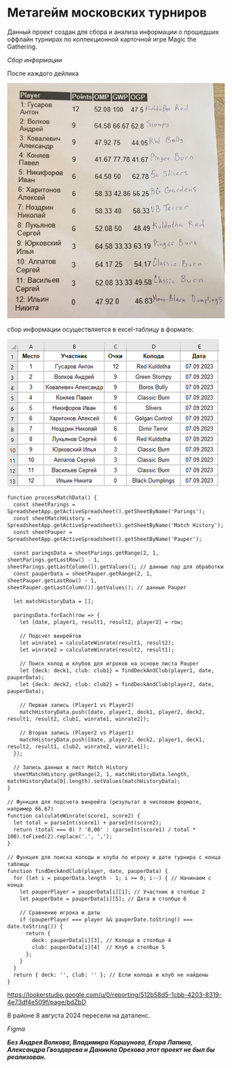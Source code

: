 **Метагейм московских турниров**
================================

Данный проект создан для сбора и анализа информации о прошедших оффлайн турнирах по коллекционной карточной игре Magic the Gathering.

*Сбор информации*

После каждого дейлика 

![Стендинги](https://raw.githubusercontent.com/Zlobka/metagame/refs/heads/main/7%20сентября%202023.jpg "Стендинги")



сбор информации осуществляется в excel-таблицу в формате:

![Excel-таблица](https://raw.githubusercontent.com/Zlobka/metagame/refs/heads/main/Excel%207%20сентября%202023.png "Excel-таблица")



    function processMatchData() {
      const sheetParings = SpreadsheetApp.getActiveSpreadsheet().getSheetByName('Parings');
      const sheetMatchHistory = SpreadsheetApp.getActiveSpreadsheet().getSheetByName('Match History');
      const sheetPauper = SpreadsheetApp.getActiveSpreadsheet().getSheetByName('Pauper');
      
      const paringsData = sheetParings.getRange(2, 1, sheetParings.getLastRow() - 1, sheetParings.getLastColumn()).getValues(); // данные пар для обработки
      const pauperData = sheetPauper.getRange(2, 1, sheetPauper.getLastRow() - 1, sheetPauper.getLastColumn()).getValues(); // данные Pauper
      
      let matchHistoryData = [];
    
      paringsData.forEach(row => {
        let [date, player1, result1, result2, player2] = row;
    
        // Подсчет винрейтов
        let winrate1 = calculateWinrate(result1, result2);
        let winrate2 = calculateWinrate(result2, result1);
        
        // Поиск колод и клубов для игроков на основе листа Pauper
        let {deck: deck1, club: club1} = findDeckAndClub(player1, date, pauperData);
        let {deck: deck2, club: club2} = findDeckAndClub(player2, date, pauperData);
    
        // Первая запись (Player1 vs Player2)
        matchHistoryData.push([date, player1, deck1, player2, deck2, result1, result2, club1, winrate1, winrate2]);
    
        // Вторая запись (Player2 vs Player1)
        matchHistoryData.push([date, player2, deck2, player1, deck1, result2, result1, club2, winrate2, winrate1]);
      });
    
      // Запись данных в лист Match History
      sheetMatchHistory.getRange(2, 1, matchHistoryData.length, matchHistoryData[0].length).setValues(matchHistoryData);
    }
    
    // Функция для подсчета винрейта (результат в числовом формате, например 66.67)
    function calculateWinrate(score1, score2) {
      let total = parseInt(score1) + parseInt(score2);
      return (total === 0) ? '0,00' : (parseInt(score1) / total * 100).toFixed(2).replace('.', ',');
    }
    
    // Функция для поиска колоды и клуба по игроку и дате турнира с конца таблицы
    function findDeckAndClub(player, date, pauperData) {
      for (let i = pauperData.length - 1; i >= 0; i--) { // Начинаем с конца
        let pauperPlayer = pauperData[i][1]; // Участник в столбце 2
        let pauperDate = pauperData[i][5]; // Дата в столбце 6
    
        // Сравнение игрока и даты
        if (pauperPlayer === player && pauperDate.toString() === date.toString()) {
          return {
            deck: pauperData[i][3], // Колода в столбце 4
            club: pauperData[i][4]  // Клуб в столбце 5
          };
        }
      }
      return { deck: '', club: '' }; // Если колода и клуб не найдены
    }







https://lookerstudio.google.com/u/0/reporting/512b58d5-1cbb-4203-8319-4e73df4e509f/page/bdZbD


В районе 8 августа 2024 пересели на даталенс.

*Figma*

***Без Андрея Волкова, Владимира Коршунова, Егора Лапина, Александра Гвоздарева и Даниила Орехова этот проект не был бы реализован.***

